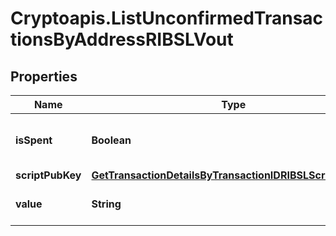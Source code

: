 # Cryptoapis.ListUnconfirmedTransactionsByAddressRIBSLVout

## Properties

Name | Type | Description | Notes
------------ | ------------- | ------------- | -------------
**isSpent** | **Boolean** | Defines whether the output is spent or not. | 
**scriptPubKey** | [**GetTransactionDetailsByTransactionIDRIBSLScriptPubKey**](GetTransactionDetailsByTransactionIDRIBSLScriptPubKey.md) |  | 
**value** | **String** | String representation of the amount | 



